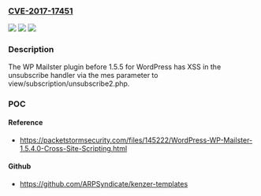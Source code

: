 ### [CVE-2017-17451](https://cve.mitre.org/cgi-bin/cvename.cgi?name=CVE-2017-17451)
![](https://img.shields.io/static/v1?label=Product&message=n%2Fa&color=blue)
![](https://img.shields.io/static/v1?label=Version&message=n%2Fa&color=blue)
![](https://img.shields.io/static/v1?label=Vulnerability&message=n%2Fa&color=brighgreen)

### Description

The WP Mailster plugin before 1.5.5 for WordPress has XSS in the unsubscribe handler via the mes parameter to view/subscription/unsubscribe2.php.

### POC

#### Reference
- https://packetstormsecurity.com/files/145222/WordPress-WP-Mailster-1.5.4.0-Cross-Site-Scripting.html

#### Github
- https://github.com/ARPSyndicate/kenzer-templates


